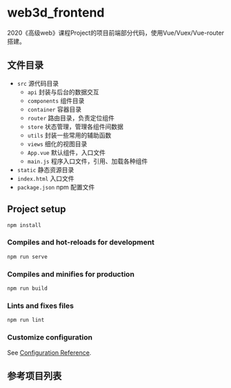 # web3d_frontend
2020《高级web》课程Project的项目前端部分代码，使用Vue/Vuex/Vue-router搭建。

## 文件目录

* `src` 源代码目录
  * `api` 封装与后台的数据交互
  * `components` 组件目录
  * `container` 容器目录
  * `router` 路由目录，负责定位组件
  * `store` 状态管理，管理各组件间数据
  * `utils` 封装一些常用的辅助函数
  * `views` 细化的视图目录
  * `App.vue` 默认组件，入口文件
  * `main.js` 程序入口文件，引用、加载各种组件
* `static` 静态资源目录
* `index.html` 入口文件
* `package.json` npm 配置文件



## Project setup
```
npm install
```

### Compiles and hot-reloads for development
```
npm run serve
```

### Compiles and minifies for production
```
npm run build
```

### Lints and fixes files
```
npm run lint
```

### Customize configuration
See [Configuration Reference](https://cli.vuejs.org/config/).

## 参考项目列表
